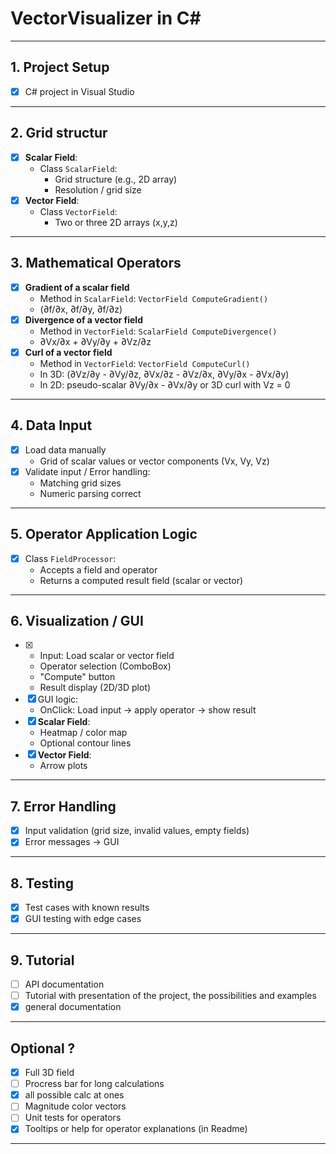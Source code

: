 # VectorVisualizer in C#

---

##  1. Project Setup
- [X] C# project in Visual Studio

---

##  2. Grid structur
- [X] **Scalar Field**:
  - Class `ScalarField`:
    - Grid structure (e.g., 2D array)
    - Resolution / grid size
- [X] **Vector Field**:
  - Class `VectorField`:
    - Two or three 2D arrays (x,y,z)
---

##  3. Mathematical Operators
- [X] **Gradient of a scalar field**
  - Method in `ScalarField`: `VectorField ComputeGradient()`
  - (∂f/∂x, ∂f/∂y, ∂f/∂z)
- [X] **Divergence of a vector field**
  - Method in `VectorField`: `ScalarField ComputeDivergence()`
  - ∂Vx/∂x + ∂Vy/∂y + ∂Vz/∂z
- [X] **Curl of a vector field**
  - Method in `VectorField`: `VectorField ComputeCurl()`
  - In 3D: (∂Vz/∂y - ∂Vy/∂z, ∂Vx/∂z - ∂Vz/∂x, ∂Vy/∂x - ∂Vx/∂y)
  - In 2D: pseudo-scalar ∂Vy/∂x - ∂Vx/∂y or 3D curl with Vz = 0

---

##  4. Data Input 
- [X] Load data manually
  - Grid of scalar values or vector components (Vx, Vy, Vz)
- [X] Validate input / Error handling:
  - Matching grid sizes
  - Numeric parsing correct

---

##  5. Operator Application Logic
- [X] Class `FieldProcessor`:
  - Accepts a field and operator
  - Returns a computed result field (scalar or vector)

---

##  6. Visualization / GUI
- [X]
  - Input: Load scalar or vector field
  - Operator selection (ComboBox)
  - "Compute" button
  - Result display (2D/3D plot)
- [X] GUI logic:
  - OnClick: Load input -> apply operator -> show result
- [X] **Scalar Field**:
  - Heatmap / color map
  - Optional contour lines
- [X] **Vector Field**:
  - Arrow plots


---

##  7. Error Handling
- [X] Input validation (grid size, invalid values, empty fields)
- [X] Error messages -> GUI

---

##  8. Testing
- [X] Test cases with known results
- [X] GUI testing with edge cases

---

##  9. Tutorial
- [ ] API documentation
- [ ] Tutorial with presentation of the project, the possibilities and examples
- [X] general documentation

---

##  Optional ?
- [X] Full 3D field
- [ ] Procress bar for long calculations
- [X] all possible calc at ones
- [ ] Magnitude color vectors
- [ ] Unit tests for operators
- [X] Tooltips or help for operator explanations (in Readme)
      
---

